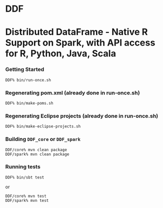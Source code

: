 # DDF

Distributed DataFrame - Native R Support on Spark, with API access for R, Python, Java, Scala
===

### Getting Started

    DDF% bin/run-once.sh

### Regenerating pom.xml (already done in run-once.sh)

    DDF% bin/make-poms.sh

### Regenerating Eclipse projects (already done in run-once.sh)
		
    DDF% bin/make-eclipse-projects.sh

### Building `DDF_core` or `DDF_spark`
		
    DDF/core% mvn clean package
    DDF/spark% mvn clean package

### Running tests
		
    DDF% bin/sbt test

or

    DDF/core% mvn test
    DDF/spark% mvn test
